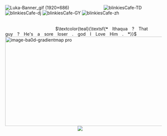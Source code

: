 ![Luka-Banner_gif (1920×686)](https://github.com/user-attachments/assets/9a676458-d76e-4fe3-a0cf-7f6578a83257)
            ![blinkiesCafe-TD](https://github.com/user-attachments/assets/02ac8dae-dfe4-4de6-ad55-b3c62ff51437)
![blinkiesCafe-dj](https://github.com/user-attachments/assets/9172307a-ebad-46c4-9ce4-bdfccb072236)
![blinkiesCafe-GY](https://github.com/user-attachments/assets/27488607-bb71-46fa-a159-91816d655496)
![blinkiesCafe-zh](https://github.com/user-attachments/assets/a714c885-305b-4772-8ece-925307129cea)                                                                                    
                       $\textcolor{teal}{\textsf{❝ Ithaqua ? That guy ? He's a sore loser . god I Love Him . ❞}}$
<img width="977" height="288" alt="image-ba0d-gradientmap pro" src="https://github.com/user-attachments/assets/3abd2554-902a-46f6-8384-5c01fa6564e6" />
                                              ![](https://komarev.com/ghpvc/?username=your-github-username&color=3B828A&label=SUN+EATERS)
         
         
